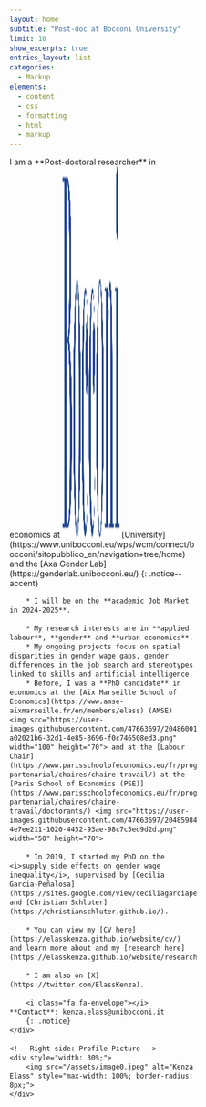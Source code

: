```yaml
---
layout: home
subtitle: "Post-doc at Bocconi University"
limit: 10
show_excerpts: true
entries_layout: list
categories:
  - Markup
elements:
  - content
  - css
  - formatting
  - html
  - markup  
---
```


<div style="display: flex; align-items: flex-start; justify-content: space-between;">
    <!-- Left side: Text -->
    <div style="width: 65%; padding-right: 20px;">
        I am a **Post-doctoral researcher** in economics at <img src="https://github.com/elasskenza/website/blob/main/assets/Bocconi.png?raw=true" width="100" height="650">  [University](https://www.unibocconi.eu/wps/wcm/connect/bocconi/sitopubblico_en/navigation+tree/home) and the [Axa Gender Lab](https://genderlab.unibocconi.eu/)  
        {: .notice--accent}

        * I will be on the **academic Job Market in 2024-2025**.

        * My research interests are in **applied labour**, **gender** and **urban economics**.
        * My ongoing projects focus on spatial disparities in gender wage gaps, gender differences in the job search and stereotypes linked to skills and artificial intelligence. 
        * Before, I was a **PhD candidate** in economics at the [Aix Marseille School of Economics](https://www.amse-aixmarseille.fr/en/members/elass) (AMSE)  <img src="https://user-images.githubusercontent.com/47663697/204860013-a02021b6-32d1-4e85-8696-f0c746508ed3.png" width="100" height="70"> and at the [Labour Chair](https://www.parisschoolofeconomics.eu/fr/programme-partenarial/chaires/chaire-travail/) at the [Paris School of Economics (PSE)](https://www.parisschoolofeconomics.eu/fr/programme-partenarial/chaires/chaire-travail/doctorants/) <img src="https://user-images.githubusercontent.com/47663697/204859845-4e7ee211-1020-4452-93ae-98c7c5ed9d2d.png" width="50" height="70"> 

        * In 2019, I started my PhD on the <i>supply side effects on gender wage inequality</i>, supervised by [Cecilia Garcia-Peñalosa](https://sites.google.com/view/ceciliagarciapenalosa) and [Christian Schluter](https://christianschluter.github.io/).

        * You can view my [CV here](https://elasskenza.github.io/website/cv/) and learn more about and my [research here](https://elasskenza.github.io/website/research/).

        * I am also on [X](https://twitter.com/ElassKenza).

        <i class="fa fa-envelope"></i> **Contact**: kenza.elass@unibocconi.it  
        {: .notice}
    </div>

    <!-- Right side: Profile Picture -->
    <div style="width: 30%;">
        <img src="/assets/image0.jpeg" alt="Kenza Elass" style="max-width: 100%; border-radius: 8px;">
    </div>
</div>
